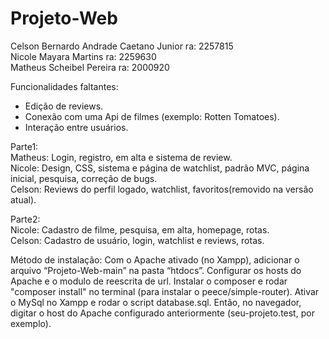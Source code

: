 # Projeto-Web
Celson Bernardo Andrade Caetano Junior ra: 2257815  
Nicole Mayara Martins ra: 2259630  
Matheus Scheibel Pereira ra: 2000920  

Funcionalidades faltantes:
- Edição de reviews.  
- Conexão com uma Api de filmes (exemplo: Rotten Tomatoes).  
- Interação entre usuários.  

Parte1:  
Matheus: Login, registro, em alta e sistema de review.  
Nicole: Design, CSS, sistema e página de watchlist, padrão MVC, página inicial, pesquisa, correção de bugs.  
Celson: Reviews do perfil logado, watchlist, favoritos(removido na versão atual).  

Parte2:  
Nicole: Cadastro de filme, pesquisa, em alta, homepage, rotas.  
Celson: Cadastro de usuário, login, watchlist e reviews, rotas.


Método de instalação:
Com o Apache ativado (no Xampp), adicionar o arquivo “Projeto-Web-main” na pasta “htdocs”. Configurar os hosts do Apache e o modulo de reescrita de url. Instalar o composer e rodar "composer install" no terminal (para instalar o peece/simple-router). Ativar o MySql no Xampp e rodar o script database.sql. Então, no navegador, digitar o host do Apache configurado anteriormente (seu-projeto.test, por exemplo).
